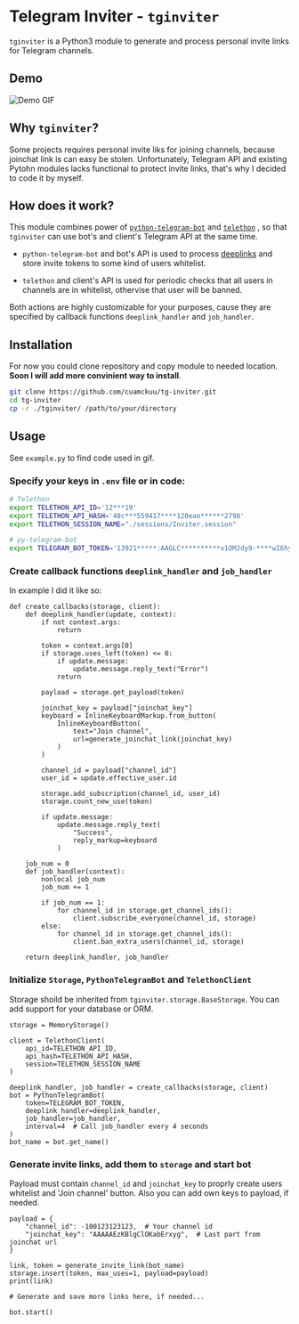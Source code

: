 # Telegram Inviter - `tginviter`

`tginviter` is a Python3 module to generate and process personal invite links for Telegram channels.

## Demo
![Demo GIF](https://psv4.userapi.com/c848128/u41009695/docs/d2/d10733fd7851/tg_inviter_demo.gif?extra=9Sf6M0NhuE8LtVt1ZFlyqlmP_7rTOEYceqE2AyS51FYdFWy5VVOFxIdt6S20lrci-kfCk7vKv9nQ96lZAuVtWE37FQGLWJ9f4OS6AE2r6xN0ttKw5inlJ_iepm3EM8jL_G-3sO0s00M_aEaWoxUNvA)

## Why `tginviter`?

Some projects requires personal invite liks for joining channels, because joinchat link is can easy be stolen. Unfortunately, Telegram API and existing Pytohn modules lacks functional to protect invite links, that's why I decided to code it by myself.

## How does it work?

This module combines power of [`python-telegram-bot`](https://github.com/python-telegram-bot/python-telegram-bot) and [`telethon`](https://github.com/LonamiWebs/Telethon) , so that `tginviter` can use bot's and client's Telegram API at the same time.

- `python-telegram-bot` and bot's API is used to process [deeplinks](https://core.telegram.org/bots#deep-linking) and store invite tokens to some kind of users whitelist.

- `telethon` and client's API is used for periodic checks that all users in channels are in whitelist, othervise that user will be banned.

Both actions are highly customizable for your purposes, cause they are specified by callback functions `deeplink_handler` and `job_handler`.

## Installation

For now you could clone repository and copy module to needed location.
**Soon I will add more convinient way to install**.

```bash
git clone https://github.com/cuamckuu/tg-inviter.git
cd tg-inviter
cp -r ./tginviter/ /path/to/your/directory
```

## Usage

See `example.py` to find code used in gif.

### Specify your keys in `.env` file or in code:
```bash
# Telethon
export TELETHON_API_ID='12***19'
export TELETHON_API_HASH='48c***559417****120eae******2798'
export TELETHON_SESSION_NAME="./sessions/Inviter.session"

# py-telegram-bot
export TELEGRAM_BOT_TOKEN='13921*****:AAGLC**********v1OMJdy9-****wI6hy-U'
```

### Create callback functions `deeplink_handler` and `job_handler`

In example I did it like so:

```python3
def create_callbacks(storage, client):
    def deeplink_handler(update, context):
        if not context.args:
            return

        token = context.args[0]
        if storage.uses_left(token) <= 0:
            if update.message:
                update.message.reply_text("Error")
            return

        payload = storage.get_payload(token)

        joinchat_key = payload["joinchat_key"]
        keyboard = InlineKeyboardMarkup.from_button(
            InlineKeyboardButton(
                text="Join channel",
                url=generate_joinchat_link(joinchat_key)
            )
        )

        channel_id = payload["channel_id"]
        user_id = update.effective_user.id

        storage.add_subscription(channel_id, user_id)
        storage.count_new_use(token)

        if update.message:
            update.message.reply_text(
                "Success",
                reply_markup=keyboard
            )

    job_num = 0
    def job_handler(context):
        nonlocal job_num
        job_num += 1

        if job_num == 1:
            for channel_id in storage.get_channel_ids():
                client.subscribe_everyone(channel_id, storage)
        else:
            for channel_id in storage.get_channel_ids():
                client.ban_extra_users(channel_id, storage)

    return deeplink_handler, job_handler
  ```

### Initialize `Storage`, `PythonTelegramBot` and `TelethonClient`

Storage shoild be inherited from `tginviter.storage.BaseStorage`. You can add support for your database or ORM.

```python3
storage = MemoryStorage()

client = TelethonClient(
    api_id=TELETHON_API_ID,
    api_hash=TELETHON_API_HASH,
    session=TELETHON_SESSION_NAME
)

deeplink_handler, job_handler = create_callbacks(storage, client)
bot = PythonTelegramBot(
    token=TELEGRAM_BOT_TOKEN,
    deeplink_handler=deeplink_handler,
    job_handler=job_handler,
    interval=4  # Call job_handler every 4 seconds
)
bot_name = bot.get_name()
```
### Generate invite links,  add them to `storage` and start bot

Payload must contain `channel_id` and `joinchat_key` to proprly create users whitelist and 'Join channel' button. Also you can add own keys to payload, if needed.
```python3
payload = {
    "channel_id": -100123123123,  # Your channel id
    "joinchat_key": "AAAAAEzKBlgClOKabErxyg",  # Last part from joinchat url
}

link, token = generate_invite_link(bot_name)
storage.insert(token, max_uses=1, payload=payload)
print(link)

# Generate and save more links here, if needed...

bot.start()
```

